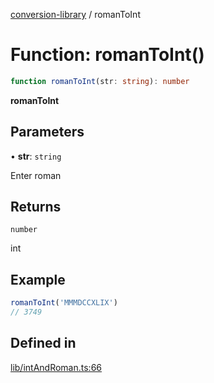 [conversion-library](../globals.md) / romanToInt

# Function: romanToInt()

```ts
function romanToInt(str: string): number
```

**romanToInt**

<Badge type="tip" text="version: v0.0.11+" />

## Parameters

• **str**: `string`

Enter roman

## Returns

`number`

int

## Example

```ts
romanToInt('MMMDCCXLIX')
// 3749
```

## Defined in

[lib/intAndRoman.ts:66](https://github.com/fxss5201/conversion-library/blob/main/lib/intAndRoman.ts#L66)
